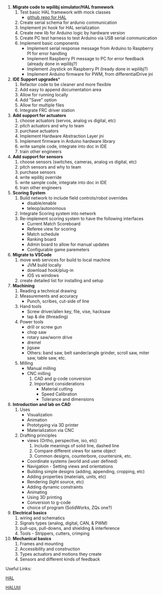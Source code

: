 1. **Migrate code to wpilibj simulator/HAL framework**
    1. Test basic HAL framework with mock classes
        - [github repo for HAL](https://github.com/wpilibsuite/allwpilib)
    1. Create serial schema for ardunio communication
	1. Implement jni hook for HAL serialization
	1. Create new lib for Arduino logic by hardware version
	1. Create PC test harness to test Arduino via USB serial communication
    1. Implement basic components
        - Implement serial response message from Arduino to Raspberry PI for error handling
		- Implement Raspberry PI message to PC for error feedback (already done in wpilibj?)
        - Implement Joystick on Raspberry PI (lready done in wpilibj?)
		- Implement Arduino firmware for PWM, from differentialDrive jni
1. **IDE Support upgrades***
    1. Refactor code to be cleaner and more flexible
	1. Add easy to append documentation area
    1. Allow for running locally
    1. Add "Save" option
    1. Allow for multiple files
	1. Integrate FRC driver station
1. **Add support for actuators**
    1. choose actuators (servos, analog vs digital, etc)
    1. pitch actuators and why to team
    1. purchase actuators
    1. Implement Hardware Abstraction Layer jni
	1. Implement firmware in Arduino hardware library
    1. write sample code, integrate into doc in IDE
    1. train other engineers
1. **Add support for sensors**
    1. choose sensors (switches, cameras, analog vs digital, etc)
    1. pitch sensors and why to team
    1. purchase sensors
    1. write wpilibj override
    1. write sample code, integrate into doc in IDE
    1. train other engineers
1. **Scoring System**
    1. Build network to include field controls/robot overrides
	    - disable/enable
		- teleop/autonomous
    1. Integrate Scoring system into network
    1. Re-implement scoring system to have the following interfaces
	    - Current Match Scoreboard
		- Referee view for scoring
		- Match schedule
		- Ranking board
		- Admin board to allow for manual updates
		- Configurable game paremeters
1. **Migrate to VSCode**
    1. move web services for build to local machine
        - JVM build locally
        - download hook/plug-in
        - iOS vs windows
    1. create detailed list for installing and setup
1. **Machining**
    1. Reading a technical drawing
	1. Measurements and accuracy
	    - Punch, scribes, cut-side of line
	1. Hand tools
	    - Screw driver/allen key, file, vise, hacksaw
		- tap & die (threading)
	1. Power tools
	    - drill or screw gun
		- chop saw
		- rotary saw/worm drive
		- dremel
		- jigsaw
		- Others: band saw, belt sander/angle grinder, scroll saw, miter saw, table saw, etc.
	1. Milling
	    - Manual milling
		- CNC milling
		    1. CAD and g-code conversion
			1. Important considerations
			    - Material cutting
				- Speed Calibration
				- Tolerance and dimensions
1. **Introduction and lab on CAD**
    1. Uses
	    - Visualization
		- Animation
		- Prototyping via 3D printer
		- Materialization via CNC
    1. Drafting principles
        - views (Ortho, perspective, iso, etc)
		   1. Include meanings of solid line, dashed line
		   1. Compare different views for same object
		   1. Common designs, counterbore, countersink, etc.
		- Coordinate systems (world and user defined)
		- Navigation - Setting views and orientations
		- Building simple designs (adding, appending, cropping, etc)
		- Adding properties (materials, units, etc)
		- Rendering (light source, etc)
		- Adding dynamic constraints
		- Animating
		- Using 3D printing
		- Conversion to g-code
        - choice of program (SolidWorks, ZQs one?)
1. **Electrical basics**
    1. wiring and schematics
    1. Signals types (analog, digital, CAN, & PWM)
    1. pull-ups, pull-downs, and shielding & interference
    1. Tools - Strippers, cutters, crimping
1. **Mechanical basics**
    1. Frames and mounting
    1. Accessibility and construction
    1. Types actuators and motions they create
	1. Sensors and different kinds of feedback
	
Useful Links:

[HAL](https://first.wpi.edu/FRC/roborio/release/docs/cpp/annotated.html)

[HALUtil](https://first.wpi.edu/FRC/roborio/release/docs/java/edu/wpi/first/wpilibj/hal/HALUtil.html)
